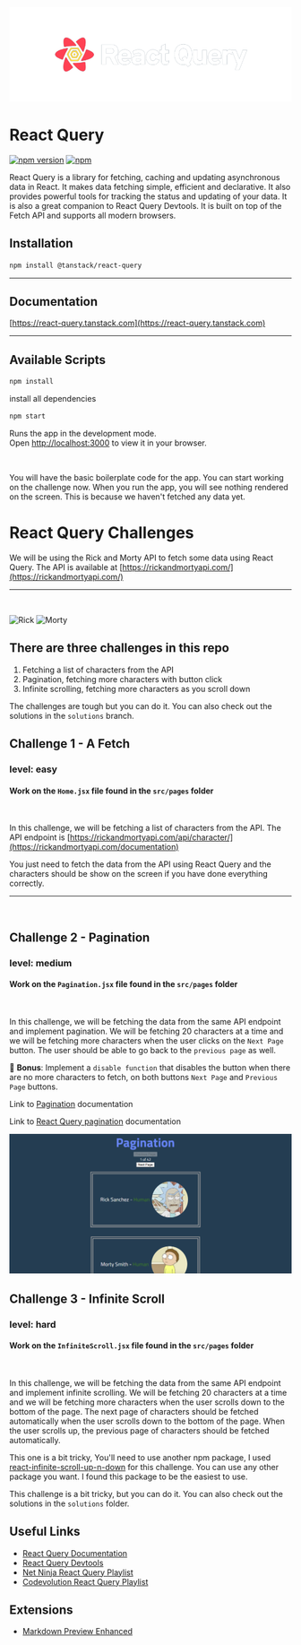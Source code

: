 ![logo](./src/assets/repo-dark-removebg.png)

# React Query

[![npm version](https://badge.fury.io/js/react-query.svg)](https://badge.fury.io/js/react-query)
[![npm](https://img.shields.io/npm/dm/react-query.svg)](https://www.npmjs.com/package/react-query)

React Query is a library for fetching, caching and updating asynchronous data in React. It makes data fetching simple, efficient and declarative. It also provides powerful tools for tracking the status and updating of your data. It is also a great companion to React Query Devtools. It is built on top of the Fetch API and supports all modern browsers.

## Installation

```bash
npm install @tanstack/react-query
```

---

## Documentation

[https://react-query.tanstack.com](https://react-query.tanstack.com)

---

## Available Scripts

```bash
npm install
```

install all dependencies

```bash
npm start
```

Runs the app in the development mode.\
Open [http://localhost:3000](http://localhost:3000) to view it in your browser.

<br>

You will have the basic boilerplate code for the app. You can start working on the challenge now. When you run the app, you will see nothing rendered on the screen. This is because we haven't fetched any data yet.

# React Query Challenges

We will be using the Rick and Morty API to fetch some data using React Query. The API is available at [https://rickandmortyapi.com/](https://rickandmortyapi.com/)
<br>

---

<br>

![Rick](https://rickandmortyapi.com/api/character/avatar/1.jpeg)
![Morty](https://rickandmortyapi.com/api/character/avatar/2.jpeg)

## There are three challenges in this repo

1. Fetching a list of characters from the API
2. Pagination, fetching more characters with button click
3. Infinite scrolling, fetching more characters as you scroll down

The challenges are tough but you can do it. You can also check out the solutions in the `solutions` branch.

## Challenge 1 - A Fetch

### level: easy

#### Work on the `Home.jsx` file found in the `src/pages` folder

<br>

In this challenge, we will be fetching a list of characters from the API. The API endpoint is [https://rickandmortyapi.com/api/character/](https://rickandmortyapi.com/documentation)

You just need to fetch the data from the API using React Query and the characters should be show on the screen if you have done everything correctly.

---

<br>

## Challenge 2 - Pagination

### level: medium

#### Work on the `Pagination.jsx` file found in the `src/pages` folder

<br>

In this challenge, we will be fetching the data from the same API endpoint and implement pagination. We will be fetching 20 characters at a time and we will be fetching more characters when the user clicks on the `Next Page` button. The user should be able to go back to the `previous page` as well.

🎯 **Bonus**: Implement a `disable function` that disables the button when there are no more characters to fetch, on both buttons `Next Page` and `Previous Page` buttons.

Link to [Pagination](https://rickandmortyapi.com/documentation/#info-and-pagination) documentation

Link to [React Query pagination](https://tanstack.com/query/v4/docs/guides/paginated-queries) documentation

![Pagination](./src/assets/pagination.png)

## Challenge 3 - Infinite Scroll

### level: hard

#### Work on the `InfiniteScroll.jsx` file found in the `src/pages` folder

<br>

In this challenge, we will be fetching the data from the same API endpoint and implement infinite scrolling. We will be fetching 20 characters at a time and we will be fetching more characters when the user scrolls down to the bottom of the page. The next page of characters should be fetched automatically when the user scrolls down to the bottom of the page. When the user scrolls up, the previous page of characters should be fetched automatically.

This one is a bit tricky, You'll need to use another npm package, I used [react-infinite-scroll-up-n-down](https://www.npmjs.com/package/react-infinite-scroll-up-n-down) for this challenge. You can use any other package you want. I found this package to be the easiest to use.

This challenge is a bit tricky, but you can do it. You can also check out the solutions in the `solutions` folder.

## Useful Links

- [React Query Documentation](https://tanstack.com/query/v4/docs/overview)
- [React Query Devtools](https://tanstack.com/query/v4/docs/devtools)
- [Net Ninja React Query Playlist](https://www.youtube.com/watch?v=x1rQ61otgtU&list=PL4cUxeGkcC9jpi7Ptjl5b50p9gLjOFani)
- [Codevolution React Query Playlist](https://www.youtube.com/playlist?list=PLC3y8-rFHvwjTELCrPrcZlo6blLBUspd2)

## Extensions

- [Markdown Preview Enhanced](https://marketplace.visualstudio.com/items?itemName=shd101wyy.markdown-preview-enhanced)
